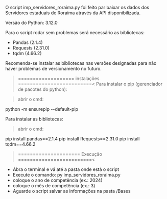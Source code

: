 O script imp_servidores_roraima.py foi feito par baixar 
os dados dos Servidores estaduais de Roraima através da API 
disponibilizada.

Versão do Python: 3.12.0

Para o script rodar sem problemas será necessário as 
bibliotecas:

- Pandas (2.1.4)
- Requests (2.31.0)
- tqdm (4.66.2)

Recomenda-se instalar as bibliotecas nas versões designadas 
para não haver problemas de versionamento no futuro.

>=================== instalações =========================<
Para instalar o pip (gerenciador de pacotes do python):

>abrir o cmd:

python -m ensurepip --default-pip


Para instalar as bibliotecas:

>abrir o cmd:

pip install pandas==2.1.4
pip install Requests==2.31.0
pip install tqdm==4.66.2

>===================== Execução =========================<

- Abra o terminal e vá até a pasta onde está o script
- Execute o comando: py imp_servidores_roraima.py
- coloque o ano de competência (ex.: 2024)
- coloque o mês de competência (ex.: 3)
- Aguarde o script salvar as informações na pasta /Bases



